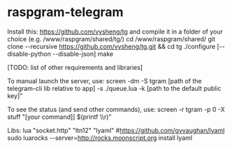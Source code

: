 raspgram-telegram
=================

Install this: https://github.com/vysheng/tg
and compile it in a folder of your choice (e.g. /www/raspgram/shared/tg/) 
	cd /www/raspgram/shared/
	git clone --recursive https://github.com/vysheng/tg.git && cd tg
	./configure [--disable-python --disable-json]
	make

[TODO: list of other requirements and libraries]

To manual launch the server, use:
screen -dm -S tgram [path of the telegram-cli lib relative to app] -s ./queue.lua -k [path to the default public key]"

To see the status (and send other commands), use:
screen -r tgram -p 0 -X stuff "[your command]] $(printf \\\r)"


Libs: 
lua
"socket.http"
"ltn12"
"lyaml" #https://github.com/gvvaughan/lyaml
	sudo luarocks --server=http://rocks.moonscript.org install lyaml
